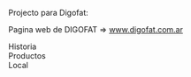 Projecto para Digofat:

Pagina web de DIGOFAT => www.digofat.com.ar

Historia <br>
Productos <br>
Local
